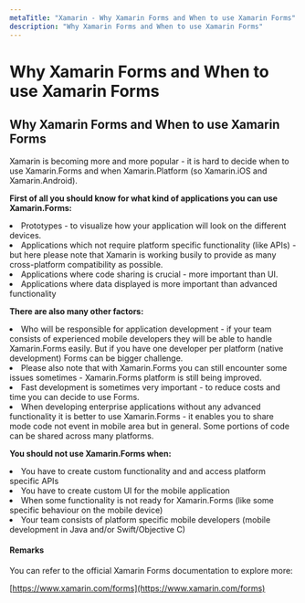 ```yaml
---
metaTitle: "Xamarin - Why Xamarin Forms and When to use Xamarin Forms"
description: "Why Xamarin Forms and When to use Xamarin Forms"
---
```


# Why Xamarin Forms and When to use Xamarin Forms



## Why Xamarin Forms and When to use Xamarin Forms


Xamarin is becoming more and more popular - it is hard to decide when to use Xamarin.Forms and when Xamarin.Platform (so Xamarin.iOS and Xamarin.Android).

**First of all you should know for what kind of applications you can use Xamarin.Forms:**

<li>
Prototypes - to visualize how your application will look on the different devices.
</li>
<li>
Applications which not require platform specific functionality (like APIs) - but here please note that Xamarin is working busily to provide as many cross-platform compatibility as possible.
</li>
<li>
Applications where code sharing is crucial - more important than UI.
</li>
<li>
Applications where data displayed is more important than advanced functionality
</li>

**There are also many other factors:**

<li>
Who will be responsible for application development - if your team consists of experienced mobile developers they will be able to handle Xamarin.Forms easily. But if you have one developer per platform (native development) Forms can be bigger challenge.
</li>
<li>
Please also note that with Xamarin.Forms you can still encounter some issues sometimes - Xamarin.Forms platform is still being improved.
</li>
<li>
Fast development is sometimes very important - to reduce costs and time you can decide to use Forms.
</li>
<li>
When developing enterprise applications without any advanced functionality it is better to use Xamarin.Forms - it enables you to share mode code not event in mobile area but in general. Some portions of code can be shared across many platforms.
</li>

**You should not use Xamarin.Forms when:**

<li>
You have to create custom functionality and and access platform specific APIs
</li>
<li>
You have to create custom UI for the mobile application
</li>
<li>
When some functionality is not ready for Xamarin.Forms (like some specific behaviour on the mobile device)
</li>
<li>
Your team consists of platform specific mobile developers (mobile development in Java and/or Swift/Objective C)
</li>



#### Remarks


You can refer to the official Xamarin Forms documentation to explore more:

[https://www.xamarin.com/forms](https://www.xamarin.com/forms)

